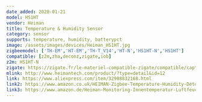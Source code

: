 ```yaml
---
date_added: 2020-01-21
model: HS1HT
vendor: Heiman
title: Temperature & Humidity Sensor
category: sensor
supports: temperature, humidity, batterypct
image: /assets/images/devices/Heiman_HS1HT.jpg
zigbeemodel: ['TH-EM','HT-EM','TH-T_V14','HT-N','HS1HT-N','HS1HT']
compatible: [z2m,zha,deconz,zigate,iob]
z2m: HS1HT-N
zigate: https://zigate.fr/le-materiel-compatible-zigate/compatible/capteurtempraturehumidit
mlink: http://www.heimantech.com/product/?type=detail&id=12
link: https://www.aliexpress.com/item/32908832168.html
link2: https://www.amazon.co.uk/HEIMAN-Zigbee-Temperature-Humidity-Detector/dp/B07DJ6MF53
link3: https://www.amazon.de/Heiman-Monitoring-Innentemperatur-Luftfeuchtigkeit-Sensor/dp/B01MT79P1C
---
```



